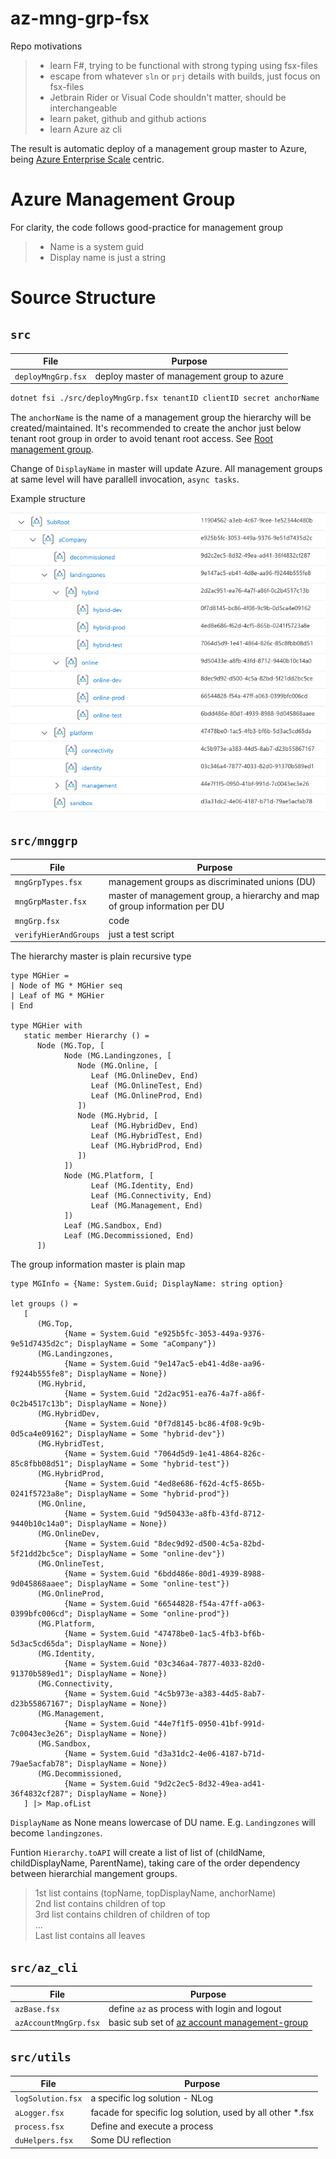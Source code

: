 # az-mng-grp-fsx

Repo motivations
> - learn F#, trying to be functional with strong typing using fsx-files
> - escape from whatever `sln` or `prj` details with builds, just focus on fsx-files
> - Jetbrain Rider or Visual Code shouldn't matter, should be interchangeable
> - learn paket, github and github actions
> - learn Azure az cli

The result is automatic deploy of a management group master to Azure, being [Azure Enterprise Scale](https://github.com/Azure/Enterprise-Scale) centric.

# Azure Management Group
For clarity, the code follows good-practice for management group
> - Name is a system guid
> - Display name is just a string
# Source Structure

## `src`

| File | Purpose |
|------|---------|
| `deployMngGrp.fsx` | deploy master of management group to azure |

```zsh
dotnet fsi ./src/deployMngGrp.fsx tenantID clientID secret anchorName
```

The `anchorName` is the name of a management group the hierarchy will be created/maintained. It's recommended to create the anchor just below tenant root group in order to avoid tenant root access. See [Root management group](https://docs.microsoft.com/en-gb/azure/governance/management-groups/overview#root-management-group-for-each-directory).

Change of `DisplayName` in master will update Azure. All management groups at same level will have parallell invocation, `async tasks`.
<br>

Example structure

![](/.media/AZMngGrp.png)
## `src/mnggrp`

| File | Purpose |
|------|---------|
| `mngGrpTypes.fsx` | management groups as discriminated unions (DU) |
| `mngGrpMaster.fsx` | master of management group, a hierarchy and map of group information per DU |
| `mngGrp.fsx` | code |
| `verifyHierAndGroups` | just a test script |

The hierarchy master is plain recursive type

``` f#
type MGHier =
| Node of MG * MGHier seq
| Leaf of MG * MGHier
| End

type MGHier with
   static member Hierarchy () =
      Node (MG.Top, [
            Node (MG.Landingzones, [
               Node (MG.Online, [
                  Leaf (MG.OnlineDev, End)
                  Leaf (MG.OnlineTest, End)
                  Leaf (MG.OnlineProd, End)
               ])
               Node (MG.Hybrid, [
                  Leaf (MG.HybridDev, End)
                  Leaf (MG.HybridTest, End)
                  Leaf (MG.HybridProd, End)
               ])
            ])
            Node (MG.Platform, [
                  Leaf (MG.Identity, End)
                  Leaf (MG.Connectivity, End)
                  Leaf (MG.Management, End)
            ])
            Leaf (MG.Sandbox, End)
            Leaf (MG.Decommissioned, End)
      ])
```

The group information master is plain map

``` f#
type MGInfo = {Name: System.Guid; DisplayName: string option}

let groups () =
   [
      (MG.Top,
            {Name = System.Guid "e925b5fc-3053-449a-9376-9e51d7435d2c"; DisplayName = Some "aCompany"})
      (MG.Landingzones,
            {Name = System.Guid "9e147ac5-eb41-4d8e-aa96-f9244b555fe8"; DisplayName = None})
      (MG.Hybrid,
            {Name = System.Guid "2d2ac951-ea76-4a7f-a86f-0c2b4517c13b"; DisplayName = None})
      (MG.HybridDev,
            {Name = System.Guid "0f7d8145-bc86-4f08-9c9b-0d5ca4e09162"; DisplayName = Some "hybrid-dev"})
      (MG.HybridTest,
            {Name = System.Guid "7064d5d9-1e41-4864-826c-85c8fbb08d51"; DisplayName = Some "hybrid-test"})
      (MG.HybridProd,
            {Name = System.Guid "4ed8e686-f62d-4cf5-865b-0241f5723a8e"; DisplayName = Some "hybrid-prod"})
      (MG.Online,
            {Name = System.Guid "9d50433e-a8fb-43fd-8712-9440b10c14a0"; DisplayName = None})
      (MG.OnlineDev,
            {Name = System.Guid "8dec9d92-d500-4c5a-82bd-5f21dd2bc5ce"; DisplayName = Some "online-dev"})
      (MG.OnlineTest,
            {Name = System.Guid "6bdd486e-80d1-4939-8988-9d045868aaee"; DisplayName = Some "online-test"})
      (MG.OnlineProd,
            {Name = System.Guid "66544828-f54a-47ff-a063-0399bfc006cd"; DisplayName = Some "online-prod"})
      (MG.Platform,
            {Name = System.Guid "47478be0-1ac5-4fb3-bf6b-5d3ac5cd65da"; DisplayName = None})
      (MG.Identity,
            {Name = System.Guid "03c346a4-7877-4033-82d0-91370b589ed1"; DisplayName = None})
      (MG.Connectivity,
            {Name = System.Guid "4c5b973e-a383-44d5-8ab7-d23b55867167"; DisplayName = None})
      (MG.Management,
            {Name = System.Guid "44e7f1f5-0950-41bf-991d-7c0043ec3e26"; DisplayName = None})
      (MG.Sandbox,
            {Name = System.Guid "d3a31dc2-4e06-4187-b71d-79ae5acfab78"; DisplayName = None})
      (MG.Decommissioned,
            {Name = System.Guid "9d2c2ec5-8d32-49ea-ad41-36f4832cf287"; DisplayName = None})
   ] |> Map.ofList

```

`DisplayName` as None means lowercase of DU name. E.g. `Landingzones` will become `landingzones`.

Funtion `Hierarchy.toAPI` will create a list of list of (childName, childDisplayName, ParentName), taking care of the order dependency between hierarchial mangement groups.
> 1st list contains (topName, topDisplayName, anchorName)  
> 2nd list contains children of top  
> 3rd list contains children of children of top  
> ...  
> Last list contains all leaves  

## `src/az_cli`

| File | Purpose |
|------|---------|
| `azBase.fsx` | define `az` as process with login and logout |
| `azAccountMngGrp.fsx` | basic sub set of [az account management-group](https://docs.microsoft.com/en-us/cli/azure/account/management-group?view=azure-cli-latest) |

## `src/utils`

| File | Purpose |
|------|---------|
| `logSolution.fsx` | a specific log solution - NLog |
| `aLogger.fsx` | facade for specific log solution, used by all other *.fsx |
| `process.fsx` | Define and execute a process |
| `duHelpers.fsx` | Some DU reflection |
